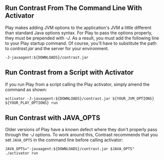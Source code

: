 <!--
title: "Installing on Play"
description: "Agent installation using the Play framework"
tags: "java agent installation Play"
-->

## Run Contrast From The Command Line With Activator

Play makes adding JVM options to the application's JVM a little different than standard Java options syntax.
For Play to pass the options properly, they must be prepended with *-J*. As a result, you must add the following line to your Play startup command. Of course, you'll have to substitute the path to *contrast.jar* and the server for your environment.

``` 
-J-javaagent:${DOWNLOADS}/contrast.jar
```

## Run Contrast from a Script with Activator

If you run Play from a script calling the Play activator, simply amend the command as shown:

```
activator -J-javaagent:${DOWNLOADS}/contrast.jar ${YOUR_JVM_OPTIONS} ${YOUR_PLAY_OPTIONS} run
```

## Run Contrast with JAVA_OPTS

Older versions of Play have a known defect where they don't properly pass through the *-J* options. 
To work around this, Contrast recommends that you set `JAVA_OPTS` in the command line before calling activator: 

```
JAVA_OPTS="-javaagent:${DOWNLOADS}/contrast.jar $JAVA_OPTS" ./activator run
```